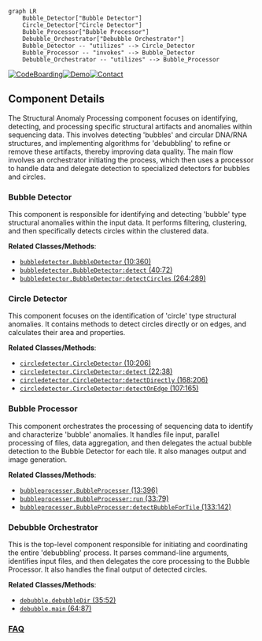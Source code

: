 ```mermaid
graph LR
    Bubble_Detector["Bubble Detector"]
    Circle_Detector["Circle Detector"]
    Bubble_Processor["Bubble Processor"]
    Debubble_Orchestrator["Debubble Orchestrator"]
    Bubble_Detector -- "utilizes" --> Circle_Detector
    Bubble_Processor -- "invokes" --> Bubble_Detector
    Debubble_Orchestrator -- "utilizes" --> Bubble_Processor
```
[![CodeBoarding](https://img.shields.io/badge/Generated%20by-CodeBoarding-9cf?style=flat-square)](https://github.com/CodeBoarding/GeneratedOnBoardings)[![Demo](https://img.shields.io/badge/Try%20our-Demo-blue?style=flat-square)](https://www.codeboarding.org/demo)[![Contact](https://img.shields.io/badge/Contact%20us%20-%20contact@codeboarding.org-lightgrey?style=flat-square)](mailto:contact@codeboarding.org)

## Component Details

The Structural Anomaly Processing component focuses on identifying, detecting, and processing specific structural artifacts and anomalies within sequencing data. This involves detecting 'bubbles' and circular DNA/RNA structures, and implementing algorithms for 'debubbling' to refine or remove these artifacts, thereby improving data quality. The main flow involves an orchestrator initiating the process, which then uses a processor to handle data and delegate detection to specialized detectors for bubbles and circles.

### Bubble Detector
This component is responsible for identifying and detecting 'bubble' type structural anomalies within the input data. It performs filtering, clustering, and then specifically detects circles within the clustered data.


**Related Classes/Methods**:

- <a href="https://github.com/OpenGene/AfterQC/blob/master/bubbledetector.py#L10-L360" target="_blank" rel="noopener noreferrer">`bubbledetector.BubbleDetector` (10:360)</a>
- <a href="https://github.com/OpenGene/AfterQC/blob/master/bubbledetector.py#L40-L72" target="_blank" rel="noopener noreferrer">`bubbledetector.BubbleDetector:detect` (40:72)</a>
- <a href="https://github.com/OpenGene/AfterQC/blob/master/bubbledetector.py#L264-L289" target="_blank" rel="noopener noreferrer">`bubbledetector.BubbleDetector:detectCircles` (264:289)</a>


### Circle Detector
This component focuses on the identification of 'circle' type structural anomalies. It contains methods to detect circles directly or on edges, and calculates their area and properties.


**Related Classes/Methods**:

- <a href="https://github.com/OpenGene/AfterQC/blob/master/circledetector.py#L10-L206" target="_blank" rel="noopener noreferrer">`circledetector.CircleDetector` (10:206)</a>
- <a href="https://github.com/OpenGene/AfterQC/blob/master/circledetector.py#L22-L38" target="_blank" rel="noopener noreferrer">`circledetector.CircleDetector:detect` (22:38)</a>
- <a href="https://github.com/OpenGene/AfterQC/blob/master/circledetector.py#L168-L206" target="_blank" rel="noopener noreferrer">`circledetector.CircleDetector:detectDirectly` (168:206)</a>
- <a href="https://github.com/OpenGene/AfterQC/blob/master/circledetector.py#L107-L165" target="_blank" rel="noopener noreferrer">`circledetector.CircleDetector:detectOnEdge` (107:165)</a>


### Bubble Processor
This component orchestrates the processing of sequencing data to identify and characterize 'bubble' anomalies. It handles file input, parallel processing of files, data aggregation, and then delegates the actual bubble detection to the Bubble Detector for each tile. It also manages output and image generation.


**Related Classes/Methods**:

- <a href="https://github.com/OpenGene/AfterQC/blob/master/bubbleprocesser.py#L13-L396" target="_blank" rel="noopener noreferrer">`bubbleprocesser.BubbleProcesser` (13:396)</a>
- <a href="https://github.com/OpenGene/AfterQC/blob/master/bubbleprocesser.py#L33-L79" target="_blank" rel="noopener noreferrer">`bubbleprocesser.BubbleProcesser:run` (33:79)</a>
- <a href="https://github.com/OpenGene/AfterQC/blob/master/bubbleprocesser.py#L133-L142" target="_blank" rel="noopener noreferrer">`bubbleprocesser.BubbleProcesser:detectBubbleForTile` (133:142)</a>


### Debubble Orchestrator
This is the top-level component responsible for initiating and coordinating the entire 'debubbling' process. It parses command-line arguments, identifies input files, and then delegates the core processing to the Bubble Processor. It also handles the final output of detected circles.


**Related Classes/Methods**:

- <a href="https://github.com/OpenGene/AfterQC/blob/master/debubble.py#L35-L52" target="_blank" rel="noopener noreferrer">`debubble.debubbleDir` (35:52)</a>
- <a href="https://github.com/OpenGene/AfterQC/blob/master/debubble.py#L64-L87" target="_blank" rel="noopener noreferrer">`debubble.main` (64:87)</a>




### [FAQ](https://github.com/CodeBoarding/GeneratedOnBoardings/tree/main?tab=readme-ov-file#faq)